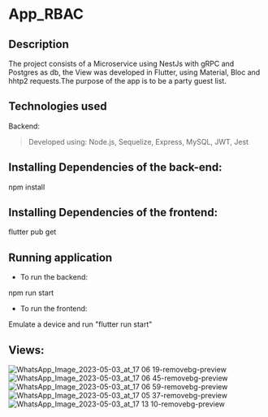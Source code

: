 # App_RBAC
## Description
The project consists of a Microservice using NestJs with gRPC and Postgres as db, the View was developed in Flutter, using Material, Bloc and hhtp2 requests.The purpose of the app is to be a party guest list.

## Technologies used
  
Backend:

> Developed using: Node.js, Sequelize, Express, MySQL, JWT, Jest

##  Installing Dependencies of the back-end:

npm install

##  Installing Dependencies of the frontend:

flutter pub get


##  Running application

* To run the backend:


npm run start


* To run the frontend:


Emulate a device and run "flutter run start"

##  Views:
![WhatsApp_Image_2023-05-03_at_17 06 19-removebg-preview](https://user-images.githubusercontent.com/86383966/236036969-762834bf-3bc6-45e3-a3f5-49610eb7a164.png)
![WhatsApp_Image_2023-05-03_at_17 06 45-removebg-preview](https://user-images.githubusercontent.com/86383966/236037001-1f3e4dae-53ef-4363-8726-7ec65b4def1e.png)
![WhatsApp_Image_2023-05-03_at_17 06 59-removebg-preview](https://user-images.githubusercontent.com/86383966/236037015-554a61a6-2700-4857-a48c-1f53372c060c.png)
![WhatsApp_Image_2023-05-03_at_17 05 37-removebg-preview](https://user-images.githubusercontent.com/86383966/236036947-047245e6-cc2e-4b96-908f-baae5ce784f0.png)
![WhatsApp_Image_2023-05-03_at_17 13 10-removebg-preview](https://user-images.githubusercontent.com/86383966/236038298-95b9646f-1a94-4fe7-8e1a-584bae8ac752.png)


